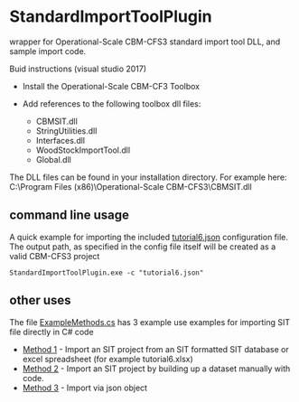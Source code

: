 # StandardImportToolPlugin
wrapper for Operational-Scale CBM-CFS3 standard import tool DLL, and sample import code.  

Buid instructions (visual studio 2017)
  * Install the Operational-Scale CBM-CF3 Toolbox
  
  * Add references to the following toolbox dll files:
      * CBMSIT.dll
      * StringUtilities.dll
      * Interfaces.dll
      * WoodStockImportTool.dll
      * Global.dll
 
The DLL files can be found in your installation directory. For example
here: C:\Program Files (x86)\Operational-Scale CBM-CFS3\CBMSIT.dll
 
## command line usage

A quick example for importing the included [tutorial6.json](https://github.com/cat-cfs/StandardImportToolPlugin/blob/master/tutorial6.json) configuration file.  The output path, as specified in the config file itself will be created as a valid CBM-CFS3 project

`StandardImportToolPlugin.exe -c "tutorial6.json"`

## other uses

The file [ExampleMethods.cs](https://github.com/cat-cfs/StandardImportToolPlugin/blob/master/ExampleMethods.cs) has 3 example use examples for importing SIT file directly in C# code

  * [Method 1](https://github.com/cat-cfs/StandardImportToolPlugin/blob/master/ExampleMethods.cs#L146) - Import an SIT project from an SIT formatted SIT database or excel spreadsheet (for example tutorial6.xlsx) 
  * [Method 2](https://github.com/cat-cfs/StandardImportToolPlugin/blob/master/ExampleMethods.cs#L88) - Import an SIT project by building up a dataset manually with code.
  * [Method 3](https://github.com/cat-cfs/StandardImportToolPlugin/blob/master/ExampleMethods.cs#L19) - Import via json object
